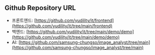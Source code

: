 ## Github Repository URL
- 프론트엔드: [https://github.com/yudility/it/frontend](https://github.com/yudility/it/tree/main/frontend)
- 백엔드: [https://github.com/yudility/it/tree/main/demo/demo](https://github.com/yudility/it/tree/main/demo/demo)
- AI: [https://github.com/samsung-chungso/image_analyst/tree/main](https://github.com/samsung-chungso/image_analyst/tree/main)
